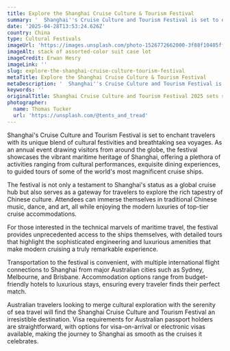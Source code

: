 ```yaml
---
title: Explore the Shanghai Cruise Culture & Tourism Festival
summary: '  Shanghai''s Cruise Culture and Tourism Festival is set to enchant travelers with its unique blend of cultural festivities and breathtaking sea voyages....'
date: '2025-04-28T13:53:24.626Z'
country: China
type: Cultural Festivals
imageUrl: 'https://images.unsplash.com/photo-1526772662000-3f88f10405ff'
imageAlt: stack of assorted-color suit case lot
imageCredit: Erwan Hesry
imageLink: ''
slug: explore-the-shanghai-cruise-culture-tourism-festival
metaTitle: Explore the Shanghai Cruise Culture & Tourism Festival
metaDescription: '  Shanghai''s Cruise Culture and Tourism Festival is set to enchant travelers with its unique blend of cultural festivities and breathtaking sea voyages....'
keywords: ''
originalTitle: Shanghai Cruise Culture and Tourism Festival 2025 sets sail - China Daily
photographer:
  name: Thomas Tucker
  url: 'https://unsplash.com/@tents_and_tread'
---
```







Shanghai's Cruise Culture and Tourism Festival is set to enchant travelers with its unique blend of cultural festivities and breathtaking sea voyages. As an annual event drawing visitors from around the globe, the festival showcases the vibrant maritime heritage of Shanghai, offering a plethora of activities ranging from cultural performances, exquisite dining experiences, to guided tours of some of the world's most magnificent cruise ships.

The festival is not only a testament to Shanghai's status as a global cruise hub but also serves as a gateway for travelers to explore the rich tapestry of Chinese culture. Attendees can immerse themselves in traditional Chinese music, dance, and art, all while enjoying the modern luxuries of top-tier cruise accommodations.

For those interested in the technical marvels of maritime travel, the festival provides unprecedented access to the ships themselves, with detailed tours that highlight the sophisticated engineering and luxurious amenities that make modern cruising a truly remarkable experience.

Transportation to the festival is convenient, with multiple international flight connections to Shanghai from major Australian cities such as Sydney, Melbourne, and Brisbane. Accommodation options range from budget-friendly hotels to luxurious stays, ensuring every traveler finds their perfect match.

Australian travelers looking to merge cultural exploration with the serenity of sea travel will find the Shanghai Cruise Culture and Tourism Festival an irresistible destination. Visa requirements for Australian passport holders are straightforward, with options for visa-on-arrival or electronic visas available, making the journey to Shanghai as smooth as the cruises it celebrates.
